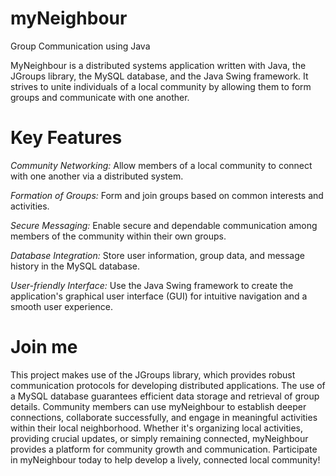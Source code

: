 # myNeighbour
Group Communication using Java

MyNeighbour is a distributed systems application written with Java, the JGroups library, the MySQL database, and the Java Swing framework. It strives to unite individuals of a local community by allowing them to form groups and communicate with one another.

# Key Features
_Community Networking:_
Allow members of a local community to connect with one another via a distributed system.

_Formation of Groups:_ 
Form and join groups based on common interests and activities.

_Secure Messaging:_ 
Enable secure and dependable communication among members of the community within their own groups.

_Database Integration:_ 
Store user information, group data, and message history in the MySQL database.

_User-friendly Interface:_ 
Use the Java Swing framework to create the application's graphical user interface (GUI) for intuitive navigation and a smooth user experience.

# Join me
This project makes use of the JGroups library, which provides robust communication protocols for developing distributed applications. 
The use of a MySQL database guarantees efficient data storage and retrieval of group details.
Community members can use myNeighbour to establish deeper connections, collaborate successfully, and engage in meaningful activities within their local neighborhood. 
Whether it's organizing local activities, providing crucial updates, or simply remaining connected, myNeighbour provides a platform for community growth and communication.
Participate in myNeighbour today to help develop a lively, connected local community!


